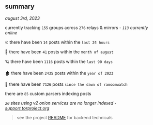 
## summary
_august 3rd, 2023_

currently tracking `155` groups across `276` relays & mirrors - _`113` currently online_

⏲ there have been `14` posts within the `last 24 hours`

🦈 there have been `41` posts within the `month of august`

🪐 there have been `1116` posts within the `last 90 days`

🏚 there have been `2435` posts within the `year of 2023`

🦕 there have been `7126` posts `since the dawn of ransomwatch`

there are `85` custom parsers indexing posts

_`20` sites using v2 onion services are no longer indexed - [support.torproject.org](https://support.torproject.org/onionservices/v2-deprecation/)_

> see the project [README](https://github.com/joshhighet/ransomwatch#ransomwatch--) for backend technicals
